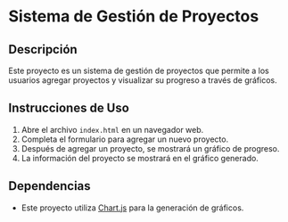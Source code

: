 # Sistema de Gestión de Proyectos

## Descripción
Este proyecto es un sistema de gestión de proyectos que permite a los usuarios agregar proyectos y visualizar su progreso a través de gráficos.

## Instrucciones de Uso
1. Abre el archivo `index.html` en un navegador web.
2. Completa el formulario para agregar un nuevo proyecto.
3. Después de agregar un proyecto, se mostrará un gráfico de progreso.
4. La información del proyecto se mostrará en el gráfico generado.

## Dependencias
- Este proyecto utiliza [Chart.js](https://www.chartjs.org/) para la generación de gráficos.
